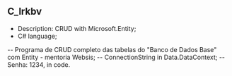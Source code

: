 ## C_lrkbv
 - Description: CRUD with Microsoft.Entity;
 - C# language;

 -- Programa de CRUD completo das tabelas do "Banco de Dados Base" com Entity - mentoria Websis;
 -- ConnectionString in Data.DataContext;
 -- Senha: 1234, in code.